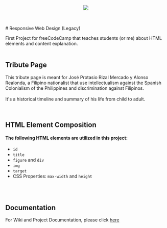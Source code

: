 <p align="center">
  <img src="https://upload.wikimedia.org/wikipedia/commons/thumb/3/39/FreeCodeCamp_logo.png/800px-FreeCodeCamp_logo.png">
</p>
<br/>
<br/>
# Responsive Web Design (Legacy)
<br/>

First Project for freeCodeCamp that teaches students (or me) about HTML elements and content explanation.
<br/>
<br/>

## Tribute Page

This tribute page is meant for José Protasio Rizal Mercado y Alonso Realonda, a Filipino nationalist that use intellectualism against the Spanish Colonialism of the Philippines and discrimination against Filipinos.
<br/>
<br/>
It's a historical timeline and summary of his life from child to adult.


<br/>

## HTML Element Composition

#### The following HTML elements are utilized in this project:
- `id`
- `title`
- `figure` and `div`
- `img`
- `target`
- CSS Properties: `max-width` and `height`

<br/>
<br/>

## Documentation


For Wiki and Project Documentation, please click [here](https://github.com/johncban/freecodecamp-tributepage/wiki)

